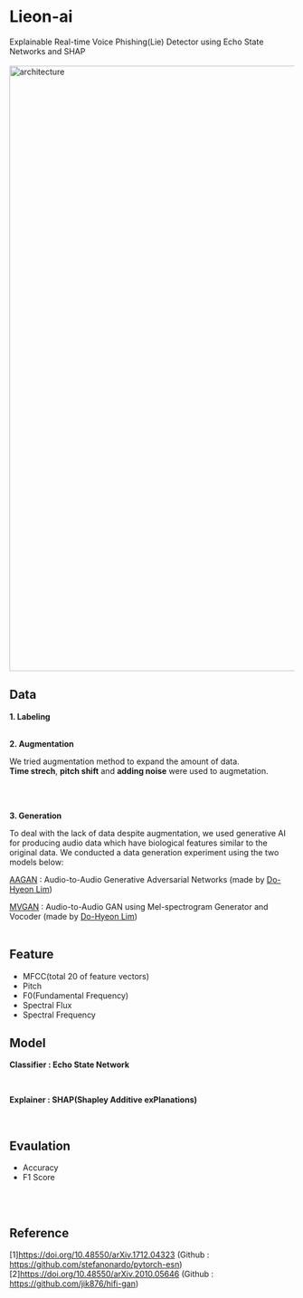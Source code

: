 # Lieon-ai
Explainable Real-time Voice Phishing(Lie) Detector using Echo State Networks and SHAP
<br><br>
<img width="1070" alt="architecture" src="https://github.com/LIE-ON/Lieon-ai/assets/94499717/df8a1c03-f246-4754-be18-517897ecdb1e">

## Data
<strong>1. Labeling</strong>
<br>
<br>

<strong>2. Augmentation</strong>
<br>
<p>We tried augmentation method to expand the amount of data.<br><strong>Time strech</strong>, <strong>pitch shift</strong> and <strong>adding noise</strong> were used to augmetation.</p>
<br>
<br>

<strong>3. Generation</strong>
<p>To deal with the lack of data despite augmentation, we used generative AI for producing audio data which have biological features similar to the original data.
We conducted a data generation experiment using the two models below:</p>
<a href='https://github.com/LimDoHyeon/AAGAN'>AAGAN</a> : Audio-to-Audio Generative Adversarial Networks (made by <a href='https://github.com/LimDoHyeon'>Do-Hyeon Lim</a>)

<a href='https://github.com/LimDoHyeon/MVGAN'>MVGAN</a> : Audio-to-Audio GAN using Mel-spectrogram Generator and Vocoder (made by <a href='https://github.com/LimDoHyeon'>Do-Hyeon Lim</a>)
<br>
<br>

## Feature
<ul>
 <li>MFCC(total 20 of feature vectors)</li>
 <li>Pitch</li>
 <li>F0(Fundamental Frequency)</li>
 <li>Spectral Flux</li>
 <li>Spectral Frequency</li>
</ul>

## Model
<p><strong>Classifier : Echo State Network</strong></p>
<br>
<p><strong>Explainer : SHAP(Shapley Additive exPlanations)</strong></p>
<br>

## Evaulation
<ul>
 <li>Accuracy</li>
 <li>F1 Score</li>
</ul>
<br><br>

## Reference
[1]https://doi.org/10.48550/arXiv.1712.04323 (Github : https://github.com/stefanonardo/pytorch-esn) <br>
[2]https://doi.org/10.48550/arXiv.2010.05646 (Github : https://github.com/jik876/hifi-gan)
